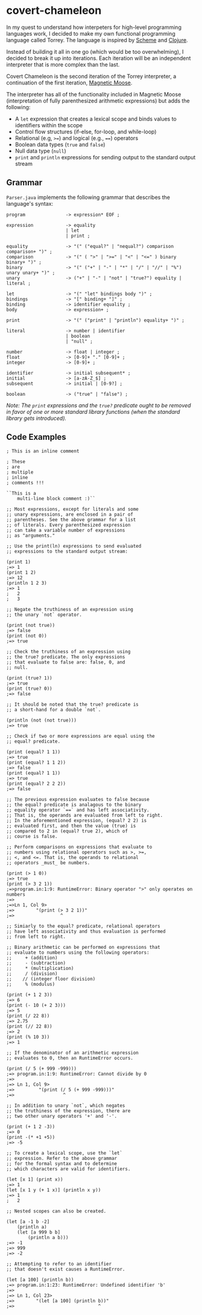 # covert-chameleon

In my quest to understand how interpeters for high-level programming languages work, I decided to make my own functional programming language called Torrey.  The language is inspired by [Scheme](https://www.scheme.com/tspl4/) and [Clojure](https://clojure.org/index).

Instead of building it all in one go (which would be too overwhelming), I decided to break it up into iterations.  Each iteration will be an independent interpreter that is more complex than the last.

Covert Chameleon is the second iteration of the Torrey interpreter, a continuation of the first iteration, [Magnetic Moose](https://github.com/MatthewKosloski/magnetic-moose).

The interpreter has all of the functionality included in Magnetic Moose (interpretation of fully parenthesized arithmetic expressions) but adds the following:

- A `let` expression that creates a lexical scope and binds values to identifiers within the scope
- Control flow structures (if-else, for-loop, and while-loop) 
- Relational (e.g, `>=`) and logical (e.g., `==`) operators
- Boolean data types (`true` and `false`)
- Null data type (`null`)
- `print` and `println` expressions for sending output to the standard output stream

## Grammar

`Parser.java` implements the following grammar that describes the language's syntax:

```
program               -> expression* EOF ;

expression            -> equality 
                      | let 
                      | print ;

equality              -> "(" ("equal?" | "nequal?") comparison comparison+ ")" ;
comparison            -> "(" ( ">" | ">=" | "<" | "<=" ) binary binary+ ")" ; 
binary                -> "(" ("+" | "-" | "*" | "/" | "//" | "%") unary unary+ ")" ;
unary                 -> ("+" | "-" | "not" | "true?") equality | literal ;

let                   -> "(" "let" bindings body ")" ;
bindings              -> "[" binding+ "]" ;
binding               -> identifier equality ;
body                  -> expression+ ;

print                 -> "(" ("print" | "println") equality+ ")" ;

literal               -> number | identifier 
                      | boolean 
                      | "null" ;

number                -> float | integer ;
float                 -> [0-9]+ "." [0-9]+ ;
integer               -> [0-9]+ ;

identifier            -> initial subsequent* ;
initial               -> [a-zA-Z_$] ;
subsequent            -> initial | [0-9?] ;

boolean               -> ("true" | "false") ;
```

_Note: The `print` expressions and the `true?` predicate ought to be removed in favor of one or more standard library functions (when the standard library gets introduced)._

## Code Examples

```
; This is an inline comment

; These
; are 
; multiple
; inline
; comments !!!

``This is a
    multi-line block comment :)``

;; Most expressions, except for literals and some
;; unary expressions, are enclosed in a pair of
;; parentheses. See the above grammar for a list
;; of literals. Every parenthesized expression
;; can take a variable number of expressions
;; as "arguments."

;; Use the print(ln) expressions to send evaluated
;; expressions to the standard output stream:

(print 1)
;=> 1
(print 1 2)
;=> 12
(println 1 2 3)
;=> 1
;   2
;   3

;; Negate the truthiness of an expression using
;; the unary `not` operator.

(print (not true))
;=> false
(print (not 0))
;=> true

;; Check the truthiness of an expression using 
;; the true? predicate. The only expressions
;; that evaluate to false are: false, 0, and
;; null.

(print (true? 1))
;=> true
(print (true? 0))
;=> false

;; It should be noted that the true? predicate is
;; a short-hand for a double `not`.

(println (not (not true)))
;=> true

;; Check if two or more expressions are equal using the 
;; equal? predicate.

(print (equal? 1 1))
;=> true
(print (equal? 1 1 2))
;=> false
(print (equal? 1 1))
;=> true
(print (equal? 2 2 2))
;=> false

;; The previous expression evaluates to false because
;; the equal? predicate is analagous to the binary
;; equality operator `==` and has left associativity.
;; That is, the operands are evaluated from left to right.
;; In the aforementioned expression, (equal? 2 2) is 
;; evaluated first, and then the value (true) is 
;; compared to 2 in (equal? true 2), which of 
;; course is false.

;; Perform comparisons on expressions that evaluate to 
;; numbers using relational operators such as >, >=, 
;; <, and <=. That is, the operands to relational 
;; operators _must_ be numbers.

(print (> 1 0))
;=> true
(print (> 3 2 1))
;=>program.in:1:9: RuntimeError: Binary operator ">" only operates on numbers
;=>
;=>Ln 1, Col 9>
;=>        "(print (> 3 2 1))"
;=>                 ^

;; Simiarly to the equal? predicate, relational operators
;; have left associativity and thus evaluation is performed
;; from left to right.

;; Binary arithmetic can be performed on expressions that
;; evaluate to numbers using the following operators:
;;     + (addition)
;;     - (subtraction)
;;     * (multiplication)
;;     / (division)
;;    // (integer floor division)
;;     % (modulus)

(print (+ 1 2 3))
;=> 6
(print (- 10 (+ 2 3)))
;=> 5
(print (/ 22 8))
;=> 2.75
(print (// 22 8))
;=> 2
(print (% 10 3))
;=> 1

;; If the denominator of an arithmetic expression
;; evaluates to 0, then an RuntimeError occurs.

(print (/ 5 (+ 999 -999)))
;=> program.in:1:9: RuntimeError: Cannot divide by 0
;=>
;=> Ln 1, Col 9>
;=>         "(print (/ 5 (+ 999 -999)))"
;=>                  ^

;; In addition to unary `not`, which negates
;; the truthiness of the expression, there are
;; two other unary operators '+' and '-'.

(print (+ 1 2 -3))
;=> 0
(print -(* +1 +5))
;=> -5

;; To create a lexical scope, use the `let`
;; expression. Refer to the above grammar
;; for the formal syntax and to determine
;; which characters are valid for identifiers.

(let [x 1] (print x))
;=> 1
(let [x 1 y (+ 1 x)] (println x y))
;=> 1
;   2

;; Nested scopes can also be created.

(let [a -1 b -2]
    (println a)
    (let [a 999 b b]
        (println a b)))
;=> -1
;=> 999
;=> -2

;; Attempting to refer to an identifier
;; that doesn't exist causes a RuntimeError.

(let [a 100] (println b))
;=> program.in:1:23: RuntimeError: Undefined identifier 'b'
;=>
;=> Ln 1, Col 23>
;=>        "(let [a 100] (println b))"
;=>                               ^

```